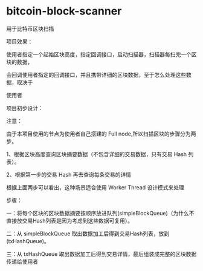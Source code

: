 # bitcoin-block-scanner
用于比特币区块扫描

项目效果：

使用者指定一个起始区块高度，指定回调接口，启动扫描器，扫描器每扫完一个区块的数据，

会回调使用者指定的回调接口，并且携带详细的区块数据，至于怎么处理这些数据，取决于

使用者

项目初步设计：

注意：

由于本项目使用的节点为使用者自己搭建的 Full node,所以扫描区块的步骤分为两步。

1、根据区块高度查询区块摘要数据（不包含详细的交易数据，只有交易 Hash 列表）。

2、根据第一步的交易 Hash 再去查询每条交易的详情


根据上面两步可以看出，这种场景适合使用 Worker Thread 设计模式来处理


步骤：

一：将每个区块的区块数据摘要按顺序放进队列(simpleBlockQueue)（为什么不直接放交易Hash列表是因为考虑到这些数据可复用）。

二：从 simpleBlockQueue 取出数据加工后得到交易Hash列表，放到(txHashQueue)。

三：从 txHashQueue 取出数据加工后得到交易详情，最后组装成完整的区块数据传递给使用者


